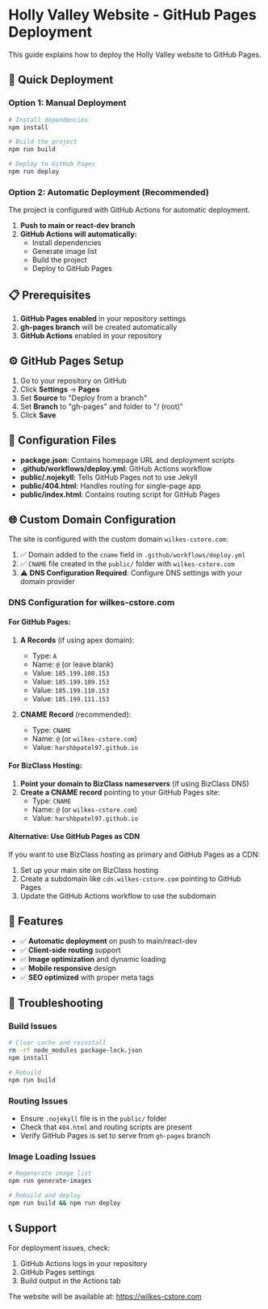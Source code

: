 # Holly Valley Website - GitHub Pages Deployment

This guide explains how to deploy the Holly Valley website to GitHub Pages.

## 🚀 Quick Deployment

### Option 1: Manual Deployment
```bash
# Install dependencies
npm install

# Build the project
npm run build

# Deploy to GitHub Pages
npm run deploy
```

### Option 2: Automatic Deployment (Recommended)
The project is configured with GitHub Actions for automatic deployment.

1. **Push to main or react-dev branch**
2. **GitHub Actions will automatically:**
   - Install dependencies
   - Generate image list
   - Build the project
   - Deploy to GitHub Pages

## 📋 Prerequisites

1. **GitHub Pages enabled** in your repository settings
2. **gh-pages branch** will be created automatically
3. **GitHub Actions** enabled in your repository

## ⚙️ GitHub Pages Setup

1. Go to your repository on GitHub
2. Click **Settings** → **Pages**
3. Set **Source** to "Deploy from a branch"
4. Set **Branch** to "gh-pages" and folder to "/ (root)"
5. Click **Save**

## 🔧 Configuration Files

- **package.json**: Contains homepage URL and deployment scripts
- **.github/workflows/deploy.yml**: GitHub Actions workflow
- **public/.nojekyll**: Tells GitHub Pages not to use Jekyll
- **public/404.html**: Handles routing for single-page app
- **public/index.html**: Contains routing script for GitHub Pages

## 🌐 Custom Domain Configuration

The site is configured with the custom domain `wilkes-cstore.com`:

1. ✅ Domain added to the `cname` field in `.github/workflows/deploy.yml`
2. ✅ `CNAME` file created in the `public/` folder with `wilkes-cstore.com`
3. ⚠️ **DNS Configuration Required**: Configure DNS settings with your domain provider

### DNS Configuration for wilkes-cstore.com

#### For GitHub Pages:
1. **A Records** (if using apex domain):
   - Type: `A`
   - Name: `@` (or leave blank)
   - Value: `185.199.108.153`
   - Value: `185.199.109.153`
   - Value: `185.199.110.153`
   - Value: `185.199.111.153`

2. **CNAME Record** (recommended):
   - Type: `CNAME`
   - Name: `@` (or `wilkes-cstore.com`)
   - Value: `harshbpatel97.github.io`

#### For BizClass Hosting:
1. **Point your domain to BizClass nameservers** (if using BizClass DNS)
2. **Create a CNAME record** pointing to your GitHub Pages site:
   - Type: `CNAME`
   - Name: `@` (or `wilkes-cstore.com`)
   - Value: `harshbpatel97.github.io`

#### Alternative: Use GitHub Pages as CDN
If you want to use BizClass hosting as primary and GitHub Pages as a CDN:
1. Set up your main site on BizClass hosting
2. Create a subdomain like `cdn.wilkes-cstore.com` pointing to GitHub Pages
3. Update the GitHub Actions workflow to use the subdomain

## 📱 Features

- ✅ **Automatic deployment** on push to main/react-dev
- ✅ **Client-side routing** support
- ✅ **Image optimization** and dynamic loading
- ✅ **Mobile responsive** design
- ✅ **SEO optimized** with proper meta tags

## 🐛 Troubleshooting

### Build Issues
```bash
# Clear cache and reinstall
rm -rf node_modules package-lock.json
npm install

# Rebuild
npm run build
```

### Routing Issues
- Ensure `.nojekyll` file is in the `public/` folder
- Check that `404.html` and routing scripts are present
- Verify GitHub Pages is set to serve from `gh-pages` branch

### Image Loading Issues
```bash
# Regenerate image list
npm run generate-images

# Rebuild and deploy
npm run build && npm run deploy
```

## 📞 Support

For deployment issues, check:
1. GitHub Actions logs in your repository
2. GitHub Pages settings
3. Build output in the Actions tab

The website will be available at: https://wilkes-cstore.com 
